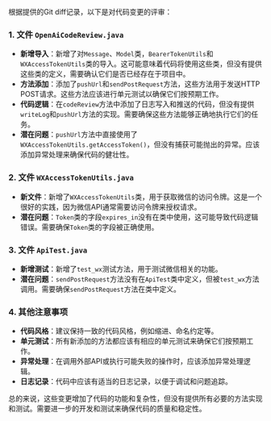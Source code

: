 根据提供的Git diff记录，以下是对代码变更的评审：

### 1. 文件 `OpenAiCodeReview.java`
- **新增导入**：新增了对`Message`、`Model`类，`BearerTokenUtils`和`WXAccessTokenUtils`类的导入。这可能意味着代码将使用这些类，但没有提供这些类的定义，需要确认它们是否已经存在于项目中。
- **方法添加**：添加了`pushUrl`和`sendPostRequest`方法，这些方法用于发送HTTP POST请求。这些方法应该进行单元测试以确保它们按预期工作。
- **代码逻辑**：在`codeReview`方法中添加了日志写入和推送的代码，但没有提供`writeLog`和`pushUrl`方法的实现。需要确保这些方法能够正确地执行它们的任务。
- **潜在问题**：`pushUrl`方法中直接使用了`WXAccessTokenUtils.getAccessToken()`，但没有捕获可能抛出的异常。应该添加异常处理来确保代码的健壮性。

### 2. 文件 `WXAccessTokenUtils.java`
- **新文件**：新增了`WXAccessTokenUtils`类，用于获取微信的访问令牌。这是一个很好的实践，因为微信API通常需要访问令牌来授权请求。
- **潜在问题**：`Token`类的字段`expires_in`没有在类中使用，这可能导致代码逻辑错误。需要确保`Token`类的字段被正确使用。

### 3. 文件 `ApiTest.java`
- **新增测试**：新增了`test_wx`测试方法，用于测试微信相关的功能。
- **潜在问题**：`sendPostRequest`方法没有在`ApiTest`类中定义，但被`test_wx`方法调用。需要确保`sendPostRequest`方法在类中定义。

### 4. 其他注意事项
- **代码风格**：建议保持一致的代码风格，例如缩进、命名约定等。
- **单元测试**：所有新添加的方法都应该有相应的单元测试来确保它们按预期工作。
- **异常处理**：在调用外部API或执行可能失败的操作时，应该添加异常处理逻辑。
- **日志记录**：代码中应该有适当的日志记录，以便于调试和问题追踪。

总的来说，这些变更增加了代码的功能和复杂性，但没有提供所有必要的方法实现和测试。需要进一步的开发和测试来确保代码的质量和稳定性。